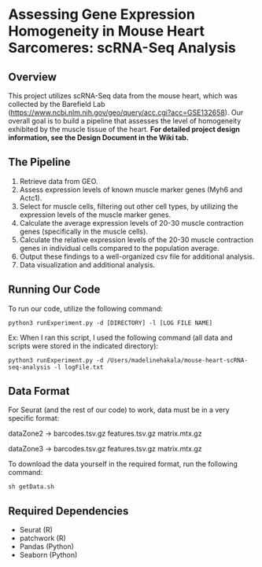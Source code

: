 # Assessing Gene Expression Homogeneity in Mouse Heart Sarcomeres: scRNA-Seq Analysis

## Overview
This project utilizes scRNA-Seq data from the mouse heart, which was collected by the Barefield Lab (https://www.ncbi.nlm.nih.gov/geo/query/acc.cgi?acc=GSE132658). Our overall goal is to build a pipeline that assesses the level of homogeneity exhibited by the muscle tissue of the heart. **For detailed project design information, see the Design Document in the Wiki tab.**

## The Pipeline
1. Retrieve data from GEO.
2. Assess expression levels of known muscle marker genes (Myh6 and Actc1).
3. Select for muscle cells, filtering out other cell types, by utilizing the expression levels of the muscle marker genes.
4. Calculate the average expression levels of 20-30 muscle contraction genes (specifically in the muscle cells).
5. Calculate the relative expression levels of the 20-30 muscle contraction genes in individual cells compared to the population average.
6. Output these findings to a well-organized csv file for additional analysis.
7. Data visualization and additional analysis.

## Running Our Code
To run our code, utilize the following command:
```
python3 runExperiment.py -d [DIRECTORY] -l [LOG FILE NAME]
```
Ex: When I ran this script, I used the following command (all data and scripts were stored in the indicated directory):
```
python3 runExperiment.py -d /Users/madelinehakala/mouse-heart-scRNA-seq-analysis -l logFile.txt
```

## Data Format
For Seurat (and the rest of our code) to work, data must be in a very specific format:

dataZone2 -> barcodes.tsv.gz features.tsv.gz matrix.mtx.gz

dataZone3 -> barcodes.tsv.gz features.tsv.gz matrix.mtx.gz

To download the data yourself in the required format, run the following command:
```
sh getData.sh
```

## Required Dependencies
- Seurat (R)
- patchwork (R)
- Pandas (Python)
- Seaborn (Python)
